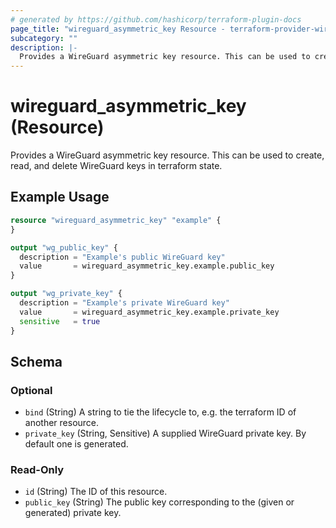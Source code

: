 ```yaml
---
# generated by https://github.com/hashicorp/terraform-plugin-docs
page_title: "wireguard_asymmetric_key Resource - terraform-provider-wireguard"
subcategory: ""
description: |-
  Provides a WireGuard asymmetric key resource. This can be used to create, read, and delete WireGuard keys in terraform state.
---
```


# wireguard_asymmetric_key (Resource)

Provides a WireGuard asymmetric key resource. This can be used to create, read, and delete WireGuard keys in terraform state.

## Example Usage

```terraform
resource "wireguard_asymmetric_key" "example" {
}

output "wg_public_key" {
  description = "Example's public WireGuard key"
  value       = wireguard_asymmetric_key.example.public_key
}

output "wg_private_key" {
  description = "Example's private WireGuard key"
  value       = wireguard_asymmetric_key.example.private_key
  sensitive   = true
}
```

<!-- schema generated by tfplugindocs -->
## Schema

### Optional

- `bind` (String) A string to tie the lifecycle to, e.g. the terraform ID of another resource.
- `private_key` (String, Sensitive) A supplied WireGuard private key. By default one is generated.

### Read-Only

- `id` (String) The ID of this resource.
- `public_key` (String) The public key corresponding to the (given or generated) private key.


